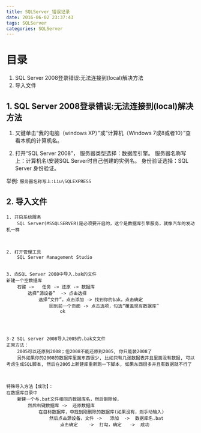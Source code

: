 ```yaml
---
title: SQLServer_错误记录
date: 2016-06-02 23:37:43
tags: SQLServer
categories: SQLServer
---
```


# 目录
1. SQL Server 2008登录错误:无法连接到(local)解决方法
2. 导入文件 



## 1. SQL Server 2008登录错误:无法连接到(local)解决方法
1. 又键单击“我的电脑（windows XP）”或“计算机（Windows 7或8或者10）”查看本机的计算机名。

2. 打开“SQL Server 2008”，
  服务器类型选择：数据库引擎。
  服务器名称写上：计算机名\安装SQL Server时自己创建的实例名。
  身份验证选择：SQL Server 身份验证。


举例:
`服务器名称写上:Liu\SQLEXPRESS`


## 2. 导入文件
```
1. 开启系统服务
	SQL Server(MSSQLSERVER)是必须要开启的，这个是数据库引擎服务，就像汽车的发动机一样



2. 打开管理工具
	SQL Server Management Studio


3. 向SQL Server 2008中导入.bak的文件
新建一个空数据库
	右键 ->	任务 -> 还原 -> 数据库
		选择“源设备”  -> 点击选择
			选择“文件”，点击添加 -> 找到你的bak，点击确定
				回到前一个页面 -> 点击选项，勾选“覆盖现有数据库”
					ok




3-2 SQL server 2008导入2005的.bak文文件
正常方法：
	2005可以还原到2008；但2008不能还原到2005, 你只能装2008了
	另外如果你的2008的数据库里面东西很少, 比如只有几张数据表并且里面没有数据, 可以考虑生成SQL脚本, 然后在2005上新建库重新跑一下脚本, 如果东西很多并且有数据就不行了



特殊导入方法【成功】：
在数据库目录中
	新建一个与.bat文件相同的数据库名，然后删除掉，
		然后右键数据库	->	还原数据库
			在目标数据库，中找到刚删除的数据库(如果没有，则手动输入)
				然后点击源设备，文件 ->	添加	->	数据库名.bat
					点击确定	->	打勾，确定	->	成功
```

